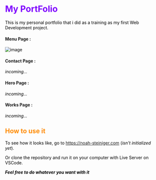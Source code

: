  <h1 style="color:rgb(127, 0, 255);">My PortFolio</h1>

This is my personal portfolio that i did as a training as my first Web Development project.

#### Menu Page :
![image](https://github.com/G1anC/PortFolio/assets/114910356/8ee95fa4-15da-46f3-a934-2cda6f8d1f6a)

#### Contact Page :

*incoming...*

#### Hero Page :

*incoming...*

#### Works Page :

*incoming...*


## How to use it

To see how it looks like, go to https://noah-steiniger.com (*isn't initialized yet*).

Or clone the repository and run it on your computer with Live Server on VSCode.

***Feel free to do whatever you want with it***

<style>
H1{color:rgb(127, 0, 255) !important;}
H2{color:DarkOrange !important;}
p{color:Black !important;}
</style>


